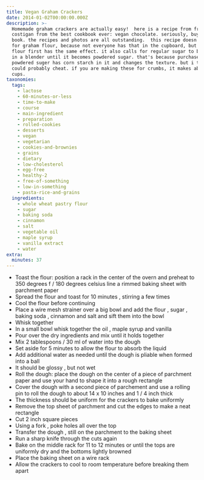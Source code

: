 ```yaml
---
title: Vegan Graham Crackers
date: 2014-01-02T00:00:00.000Z
description: >-
  Homemade graham crackers are actually easy!  here is a recipe from fran
  costigan from the best cookbook ever: vegan chocolate. seriously, buy that
  book. the recipes and photos are all outstanding.  this recipe doesn't call
  for graham flour, because not everyone has that in the cupboard, but toasting
  flour first has the same effect. it also calls for regular sugar to be ground
  in a blender until it becomes powdered sugar. that's because purchased
  powdered suger has corn starch in it and changes the texture. but i think you
  could probably cheat. if you are making these for crumbs, it makes about 2
  cups.
taxonomies:
  tags:
    - lactose
    - 60-minutes-or-less
    - time-to-make
    - course
    - main-ingredient
    - preparation
    - rolled-cookies
    - desserts
    - vegan
    - vegetarian
    - cookies-and-brownies
    - grains
    - dietary
    - low-cholesterol
    - egg-free
    - healthy-2
    - free-of-something
    - low-in-something
    - pasta-rice-and-grains
  ingredients:
    - whole wheat pastry flour
    - sugar
    - baking soda
    - cinnamon
    - salt
    - vegetable oil
    - maple syrup
    - vanilla extract
    - water
extra:
  minutes: 37
---
```

 - Toast the flour: position a rack in the center of the overn and preheat to 350 degrees f / 180 degrees celsius line a rimmed baking sheet with parchment paper
 - Spread the flour and toast for 10 minutes , stirring a few times
 - Cool the flour before continuing
 - Place a wire mesh strainer over a big bowl and add the flour , sugar , baking soda , cinnamon and salt and sift them into the bowl
 - Whisk together
 - In a small bowl whisk together the oil , maple syrup and vanilla
 - Pour over the dry ingredients and mix until it holds together
 - Mix 2 tablespoons / 30 ml of water into the dough
 - Set aside for 5 minutes to allow the flour to absorb the liquid
 - Add additional water as needed until the dough is pliable when formed into a ball
 - It should be glossy , but not wet
 - Roll the dough: place the dough on the center of a piece of parchment paper and use your hand to shape it into a rough rectangle
 - Cover the dough with a second piece of parchement and use a rolling pin to roll the dough to about 14 x 10 inches and 1 / 4 inch thick
 - The thickness should be uniform for the crackers to bake uniformly
 - Remove the top sheet of parchment and cut the edges to make a neat rectangle
 - Cut 2 inch square pieces
 - Using a fork , poke holes all over the top
 - Transfer the dough , still on the parchment to the baking sheet
 - Run a sharp knife through the cuts again
 - Bake on the middle rack for 11 to 12 minutes or until the tops are uniformly dry and the bottoms lightly browned
 - Place the baking sheet on a wire rack
 - Allow the crackers to cool to room temperature before breaking them apart
